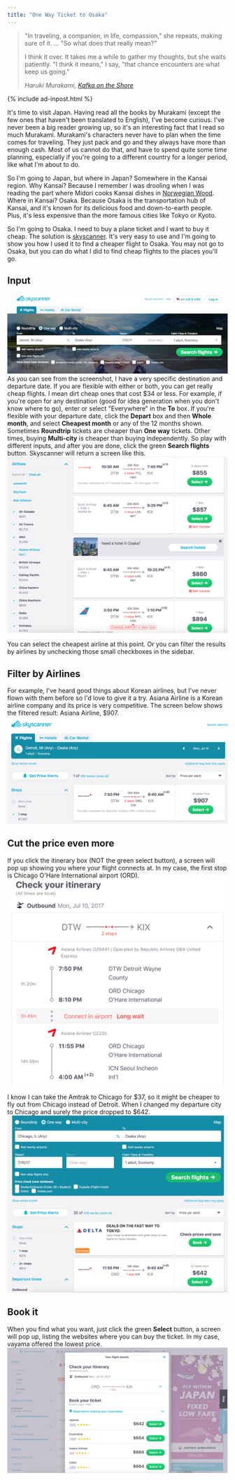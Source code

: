 ```yaml
---
title: "One Way Ticket to Osaka"
---
```


> "In traveling, a companion, in life, compassion," she repeats, making sure of it. ... "So what does that really mean?" 
> 
>I think it over. It takes me a while to gather my thoughts, but she waits patiently. 
"I think it means," I say, "that chance encounters are what keep us going." 
>
> <cite>Haruki Murakami, [Kafka on the Shore](http://amzn.to/2nsus9A)</cite>

{% include ad-inpost.html %}

It's time to visit Japan. Having read all the books by Murakami (except the few ones that haven't been translated to English), I've become curious. I've never been a big reader growing up, so it's an interesting fact that I read so much Murakami. Murakami's characters never have to plan when the time comes for traveling. They just pack and go and they always have more than enough cash. Most of us cannot do that, and have to spend quite some time planning, especially if you're going to a different country for a longer period, like what I'm about to do.  

So I'm going to Japan, but where in Japan? Somewhere in the Kansai region. Why Kansai? Because I remember I was drooling when I was reading the part where Midori cooks Kansai dishes in [Norwegian Wood](http://amzn.to/2nJmTMh). Where in Kansai? Osaka. Because Osaka is the transportation hub of Kansai, and it's known for its delicious food and down-to-earth people. Plus, it's less expensive than the more famous cities like Tokyo or Kyoto. 

So I'm going to Osaka. I need to buy a plane ticket and I want to buy it cheap. The solution is [skyscanner](https://www.skyscanner.com). It's very easy to use and I'm going to show you how I used it to find a cheaper flight to Osaka. You may not go to Osaka, but you can do what I did to find cheap flights to the places you'll go.

## Input 

![center](/assets/images/one-way-ticket-to-osaka/1.png)
As you can see from the screenshot, I have a very specific destination and departure date. If you are flexible with either or both, you can get really cheap flights. I mean dirt cheap ones that cost $34 or less. For example, if you're open for any destination (good for idea generation when you don't know where to go), enter or select "Everywhere" in the **To** box. If you're flexible with your departure date, click the **Depart** box and then **Whole month**, and select **Cheapest month** or any of the 12 months shown. Sometimes **Roundtrip** tickets are cheaper than **One way** tickets. Other times, buying **Multi-city** is cheaper than buying independently. So play with different inputs, and after you are done, click the green **Search flights** button. Skyscanner will return a screen like this.
![center](/assets/images/one-way-ticket-to-osaka/2.png)

You can select the cheapest airline at this point. Or you can filter the results by airlines by unchecking those small checkboxes in the sidebar. 

## Filter by Airlines
For example, I've heard good things about Korean airlines, but I've never flown with them before so I'd love to give it a try. Asiana Airline is a Korean airline company and its price is very competitive. The screen below shows the filtered result: Asiana Airline, $907.
![center](/assets/images/one-way-ticket-to-osaka/3.png)

## Cut the price even more
If you click the itinerary box (NOT the green select button), a screen will pop up showing you where your flight connects at. In my case, the first stop is Chicago O'Hare International airport (ORD). 
![center](/assets/images/one-way-ticket-to-osaka/4.png)

I know I can take the Amtrak to Chicago for $37, so it might be cheaper to fly out from Chicago instead of Detroit. When I changed my departure city to Chicago and surely the price dropped to $642.
![center](/assets/images/one-way-ticket-to-osaka/5.png)

## Book it
When you find what you want, just click the green **Select** button, a screen will pop up, listing the websites where you can buy the ticket. In my case, vayama offered the lowest price.
![center](/assets/images/one-way-ticket-to-osaka/6.png)
